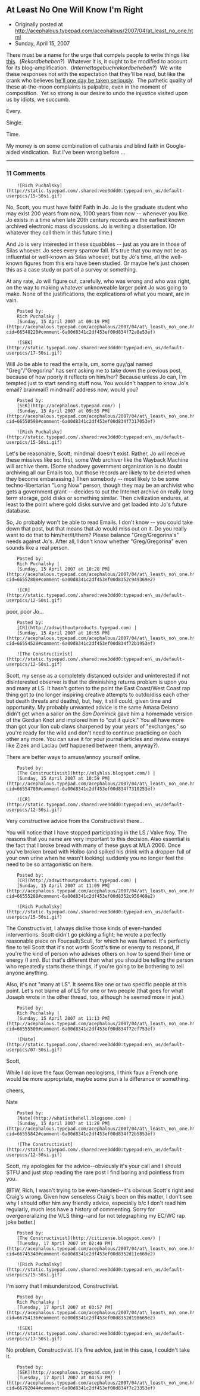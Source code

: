 ## At Least No One Will Know I'm Right

 * Originally posted at http://acephalous.typepad.com/acephalous/2007/04/at_least_no_one.html
 * Sunday, April 15, 2007



There must be a name for the urge that compels people to write things like [this](http://acephalous.typepad.com/acephalous/2007/04/on\_the\_impossib.html).  (_Rekordbeheben_?)  Whatever it is, it ought to be modified to account for its blog-amplification.  (_Internettagebuchrekordbeheben_?)  We write these responses not with the expectation that they'll be read, but like the crank who believes [he'll one day be taken seriously](http://gentlemansc.blogspot.com/2007/03/i-love-me-some-kook.html).  The pathetic quality of these at-the-moon complaints is palpable, even in the moment of composition.  Yet so strong is our desire to undo the injustice visited upon us by idiots, we succumb.  

Every.

Single.

Time.

My money is on some combination of catharsis and blind faith in Google-aided vindication.  But I've been wrong before ...

		

* * *

### 11 Comments 

		

                
[]()

	

		![Rich Puchalsky](http://static.typepad.com/.shared:vee3ddd0:typepad:en\_us/default-userpics/15-50si.gif)
	

	

		

No, Scott, you must have faith!  Faith in Jo.  Jo is the graduate student who may exist 200 years from now, 1000 years from now -- whenever you like.  Jo exists in a time when late 20th century records are the earliest known archived electronic mass discussions.  Jo is writing a dissertation.  (Or whatever they call them in this future time.)

And Jo is very interested in these squabbles -- just as you are in those of Silas whoever.  Jo sees every sparrow fall.  It's true that you may not be as influential or well-known as Silas whoever, but by Jo's time, all the well-known figures from this era have been studied.  Or maybe he's just chosen this as a case study or part of a survey or something.

At any rate, Jo will figure out, carefully, who was wrong and who was right, on the way to making whatever unknoweable larger point Jo was going to make.  None of the justifications, the explications of what you meant, are in vain.

	

		Posted by:
		Rich Puchalsky |
		[Sunday, 15 April 2007 at 09:19 PM](http://acephalous.typepad.com/acephalous/2007/04/at\_least\_no\_one.html?cid=66548220#comment-6a00d8341c2df453ef00d834f72a8e53ef)

[]()

	

		![SEK](http://static.typepad.com/.shared:vee3ddd0:typepad:en\_us/default-userpics/17-50si.gif)
	

	

		

Will Jo be able to read the emails, um, some guy/gal named "Greg"/"Gregorina" has sent asking me to take down the previous post, because of how poorly it reflects on him/her?  Because unless Jo can, I'm tempted just to start sending stuff now.  You wouldn't happen to know Jo's email? brainmail? mindmail? address now, would you?

	

		Posted by:
		[SEK](http://acephalous.typepad.com/) |
		[Sunday, 15 April 2007 at 09:55 PM](http://acephalous.typepad.com/acephalous/2007/04/at\_least\_no\_one.html?cid=66550598#comment-6a00d8341c2df453ef00d834f7317053ef)

[]()

	

		![Rich Puchalsky](http://static.typepad.com/.shared:vee3ddd0:typepad:en\_us/default-userpics/15-50si.gif)
	

	

		

Let's be reasonable, Scott; mindmail doesn't exist.  Rather, Jo will receive these missives like so: first, some Web archiver like the Wayback Machine will archive them.  (Some shadowy government organization is no doubt archiving all our Emails too, but those records are likely to be deleted when they become embarassing.)  Then somebody -- most likely to be some techno-libertarian "Long Now" person, though they may be an archivist who gets a government grant -- decides to put the Internet archive on really long term storage, gold disks or something similar.  Then civilization endures, at least to the point where gold disks survive and get loaded into Jo's future database.

So, Jo probably won't be able to read Emails.  I don't know -- you could take down that post, but that means that Jo would miss out on it.  Do you really want to do that to him/her/it/them?  Please balance "Greg/Gregorina's" needs against Jo's.  After all, I don't know whether "Greg/Gregorina" even sounds like a real person.

	

		Posted by:
		Rich Puchalsky |
		[Sunday, 15 April 2007 at 10:28 PM](http://acephalous.typepad.com/acephalous/2007/04/at\_least\_no\_one.html?cid=66552808#comment-6a00d8341c2df453ef00d8352c949369e2)

[]()

	

		![CR](http://static.typepad.com/.shared:vee3ddd0:typepad:en\_us/default-userpics/12-50si.gif)
	

	

		

poor, poor Jo... 

	

		Posted by:
		[CR](http://adswithoutproducts.typepad.com) |
		[Sunday, 15 April 2007 at 10:55 PM](http://acephalous.typepad.com/acephalous/2007/04/at\_least\_no\_one.html?cid=66554528#comment-6a00d8341c2df453ef00d834f72b1953ef)

[]()

	

		![The Constructivist](http://static.typepad.com/.shared:vee3ddd0:typepad:en\_us/default-userpics/12-50si.gif)
	

	

		

Scott, my sense as a completely distanced outsider and uninterested if not disinterested observer is that the diminishing returns problem is upon you and many at LS.  It hasn't gotten to the point the East Coast/West Coast rap thing got to (no longer inspiring creative attempts to outdo/diss each other but death threats and deaths), but, hey, it still could, given time and opportunity.  My probably unwanted advice is the same Amasa Delano didn't get when a sailor on the _San Dominick_ gave him a homemade version of the Gordian Knot and implored him to "cut it quick."  You all have more than got your lion cub claws sharpened by your years of "exchanges," so you're ready for the wild and don't need to continue practicing on each other any more.  You can save it for your journal articles and review essays like Zizek and Laclau (wtf happened between them, anyway?).

There are better ways to amuse/annoy yourself online.

	

		Posted by:
		[The Constructivist](http://mlyhlss.blogspot.com/) |
		[Sunday, 15 April 2007 at 10:59 PM](http://acephalous.typepad.com/acephalous/2007/04/at\_least\_no\_one.html?cid=66554780#comment-6a00d8341c2df453ef00d834f7310253ef)

[]()

	

		![CR](http://static.typepad.com/.shared:vee3ddd0:typepad:en\_us/default-userpics/12-50si.gif)
	

	

		

Very constructive advice from the Constructivist there... 

You will notice that I have stopped participating in the LS / Valve fray. The reasons that you name are very important to this decision. Also essential is the fact that I broke bread with many of these guys at MLA 2006. Once you've broken bread with Holbo (and spiked his drink with a dropper-full of your own urine when he wasn't looking) suddenly you no longer feel the need to be so antagonistic on here. 

	

		Posted by:
		[CR](http://adswithoutproducts.typepad.com) |
		[Sunday, 15 April 2007 at 11:09 PM](http://acephalous.typepad.com/acephalous/2007/04/at\_least\_no\_one.html?cid=66555288#comment-6a00d8341c2df453ef00d8352c956469e2)

[]()

	

		![Rich Puchalsky](http://static.typepad.com/.shared:vee3ddd0:typepad:en\_us/default-userpics/15-50si.gif)
	

	

		

The Constructivist, I always dislike those kinds of even-handed interventions.  Scott didn't go picking a fight; he wrote a perfectly reasonable piece on Foucault/Scull, for which he was flamed.  It's perfectly fine to tell Scott that it's not worth Scott's time or energy to respond, if you're the kind of person who advises others on how to spend their time or energy (I am).  But that's different than what you should be telling the person who repeatedly starts these things, if you're going to be bothering to tell anyone anything.

Also, it's not "many at LS".  It seems like one or two specific people at this point.  Let's not blame all of LS for one or two people (that goes for what Joseph wrote in the other thread, too, although he seemed more in jest.)

	

		Posted by:
		Rich Puchalsky |
		[Sunday, 15 April 2007 at 11:13 PM](http://acephalous.typepad.com/acephalous/2007/04/at\_least\_no\_one.html?cid=66555500#comment-6a00d8341c2df453ef00d834f72cf753ef)

[]()

	

		![Nate](http://static.typepad.com/.shared:vee3ddd0:typepad:en\_us/default-userpics/07-50si.gif)
	

	

		

Scott,  

While I do love the faux German neologisms, I think faux a French one would be more appropriate, maybe some pun a la differance or something.  

cheers,  

Nate

	

		Posted by:
		[Nate](http://whatinthehell.blogsome.com) |
		[Sunday, 15 April 2007 at 11:20 PM](http://acephalous.typepad.com/acephalous/2007/04/at\_least\_no\_one.html?cid=66555842#comment-6a00d8341c2df453ef00d834f72b5853ef)

[]()

	

		![The Constructivist](http://static.typepad.com/.shared:vee3ddd0:typepad:en\_us/default-userpics/12-50si.gif)
	

	

		

Scott, my apologies for the advice--obviously it's your call and I should STFU and just stop reading the rare post I find boring and pointless from you.  

(BTW, Rich, I wasn't trying to be even-handed--it's obvious Scott's right and Craig's wrong.  Given how senseless Craig's been on this matter, I don't see why I should offer him any friendly advice, especially b/c I don't read him regularly, much less have a history of commenting.  Sorry for overgeneralizing the V/LS thing--and for not telegraphing my EC/WC rap joke better.)

	

		Posted by:
		[The Constructivist](http://citizense.blogspot.com/) |
		[Tuesday, 17 April 2007 at 02:40 PM](http://acephalous.typepad.com/acephalous/2007/04/at\_least\_no\_one.html?cid=66745340#comment-6a00d8341c2df453ef00d8352d11e669e2)

[]()

	

		![Rich Puchalsky](http://static.typepad.com/.shared:vee3ddd0:typepad:en\_us/default-userpics/15-50si.gif)
	

	

		

I'm sorry that I misunderstood, Constructivist.

	

		Posted by:
		Rich Puchalsky |
		[Tuesday, 17 April 2007 at 03:57 PM](http://acephalous.typepad.com/acephalous/2007/04/at\_least\_no\_one.html?cid=66754136#comment-6a00d8341c2df453ef00d8352d198669e2)

[]()

	

		![SEK](http://static.typepad.com/.shared:vee3ddd0:typepad:en\_us/default-userpics/17-50si.gif)
	

	

		

No problem, Constructivist.  It's fine advice, just in this case, I couldn't take it.

	

		Posted by:
		[SEK](http://acephalous.typepad.com/) |
		[Tuesday, 17 April 2007 at 04:53 PM](http://acephalous.typepad.com/acephalous/2007/04/at\_least\_no\_one.html?cid=66792044#comment-6a00d8341c2df453ef00d834f7c23353ef)

		

        